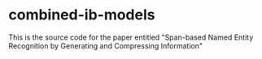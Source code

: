 # combined-ib-models
This is the source code for the paper entitled "Span-based Named Entity Recognition by Generating and Compressing Information" 
